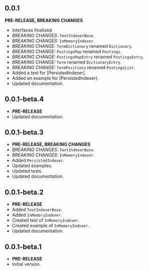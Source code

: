 <!-- 
BSD 3-Clause License
Copyright (c) 2022, GM Consult Pty Ltd
All rights reserved. 
-->

## 0.0.1

**PRE-RELEASE, BREAKING CHANGES**
- Interfaces finalized
- *BREAKING CHANGES:* `TextIndexerBase`.
- *BREAKING CHANGES:* `InMemoryIndexer`.
- *BREAKING CHANGE:* `TermDictionary` renamed `Dictionary`.
- *BREAKING CHANGE:* `PostingsMap` renamed `Postings`.
- *BREAKING CHANGE:* `PostingsMapEntry` renamed `PostingsEntry`.
- *BREAKING CHANGE:* `Term` renamed `DictionaryEntry`.
- *BREAKING CHANGE:* `TermPositions` renamed `PostingsList`.
- Added a test for [PersistedIndexer].
- Added an example for [PersistedIndexer].
- Updated documentation.

## 0.0.1-beta.4

- **PRE-RELEASE**
- Updated documentation.

## 0.0.1-beta.3

- **PRE-RELEASE, BREAKING CHANGES**
- *BREAKING CHANGES:* `TextIndexerBase`.
- *BREAKING CHANGES:* `InMemoryIndexer`.
- Added `PersistedIndexer`.
- Updated examples.
- Updated tests.
- Updated documentation.

## 0.0.1-beta.2

- **PRE-RELEASE**
- Added `TextIndexerBase`.
- Added `InMemoryIndexer`.
- Created test of `InMemoryIndexer`.
- Created example of `InMemoryIndexer`.
- Updated documentation.

## 0.0.1-beta.1

- **PRE-RELEASE**
- Initial version.